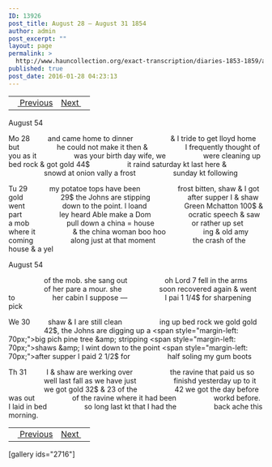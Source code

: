 ```yaml
---
ID: 13926
post_title: August 28 – August 31 1854
author: admin
post_excerpt: ""
layout: page
permalink: >
  http://www.hauncollection.org/exact-transcription/diaries-1853-1859/august-28-august-31-1854/
published: true
post_date: 2016-01-28 04:23:13
---
```

<table style="width: 100%;" align="center">
<tbody>
<tr>
<td><a href="http://www.hauncollection.org/version-2/diaries-1853-1859/august-23-august-28-1854/"><img src="https://lh3.googleusercontent.com/-EFJpxxNiPNw/VqgtWBCZrMI/AAAAAAAAAFU/WfY4lPFWWkg/s800-Ic42/Soeb-Plain-Arrows-8-10px.png" alt="" width="10" height="10" /> Previous</a></td>
<td style="text-align: right;"><a href="http://www.hauncollection.org/version-2/diaries-1853-1859/september-1-september-3-1854/">Next <img src="https://lh3.googleusercontent.com/-67k0cYlpXHw/VqgtWKz1MXI/AAAAAAAAAFU/k9PW_Piyurk/s800-Ic42/Soeb-Plain-Arrows-5-10px.png" alt="" width="10" height="10" /></a></td>
</tr>
</tbody>
</table>
August 54

Mo 28         and came home to dinner
<span style="margin-left: 70px;">&amp; I tride to get lloyd home but
<span style="margin-left: 70px;">he could not make it then &amp;
<span style="margin-left: 70px;">I frequently thought of you as it
<span style="margin-left: 70px;">was your birth day wife, we
<span style="margin-left: 70px;">were cleaning up bed rock &amp; got gold 44$
<span style="margin-left: 70px;">it raind saturday kt last here &amp;
<span style="margin-left: 70px;">snowd at onion vally a frost
<span style="margin-left: 70px;">sunday kt following</span></span></span></span></span></span></span></span>

Tu 29           my potatoe tops have been
<span style="margin-left: 70px;">frost bitten, shaw &amp; I got gold
<span style="margin-left: 70px;">29$ the Johns are stipping
<span style="margin-left: 70px;">after supper I &amp; shaw went
<span style="margin-left: 70px;">down to the point. l loand
<span style="margin-left: 70px;">Green Mchatton 100$ &amp; part
<span style="margin-left: 70px;">ley heard Able make a Dom
<span style="margin-left: 70px;">ocratic speech &amp; saw a mob
<span style="margin-left: 70px;">pull down a china = house
<span style="margin-left: 70px;">or rather up set where it
<span style="margin-left: 70px;">&amp; the china woman boo hoo
<span style="margin-left: 70px;">ing &amp; old amy coming
<span style="margin-left: 70px;">along just at that moment
<span style="margin-left: 70px;">the crash of the house &amp; a yel</span></span></span></span></span></span></span></span></span></span></span></span></span>

August 54

<span style="margin-left: 70px;">of the mob. she sang out
<span style="margin-left: 70px;">oh Lord 7 fell in the arms
<span style="margin-left: 70px;">of her pare a mour. she
<span style="margin-left: 70px;">soon recovered again &amp; went to
<span style="margin-left: 70px;">her cabin I suppose —
<span style="margin-left: 70px;">I pai 1 1/4$ for sharpening pick</span></span></span></span></span></span>

We 30         shaw &amp; I are still clean
<span style="margin-left: 70px;">ing up bed rock we gold gold
<span style="margin-left: 70px;">42$, the Johns are digging up a
<span style="margin-left: 70px;">big pich pine tree &amp; stripping
<span style="margin-left: 70px;">shaws &amp; I wint down to the point
<span style="margin-left: 70px;">after supper I paid 2 1/2$ for
<span style="margin-left: 70px;">half soling my gum boots</span></span></span></span></span></span>

Th 31          I &amp; shaw are werking over
<span style="margin-left: 70px;">the ravine that paid us so
<span style="margin-left: 70px;">well last fall as we have just
<span style="margin-left: 70px;">finishd yesterday up to it
<span style="margin-left: 70px;">we got gold 32$ &amp; 23 of the
<span style="margin-left: 70px;">42 we got the day before was out
<span style="margin-left: 70px;">of the ravine where it had been
<span style="margin-left: 70px;">workd before. I laid in bed
<span style="margin-left: 70px;">so long last kt that I had the
<span style="margin-left: 70px;">back ache this morning.</span></span></span></span></span></span></span></span></span>
<table style="width: 100%;" align="center">
<tbody>
<tr>
<td><a href="http://www.hauncollection.org/version-2/diaries-1853-1859/august-23-august-28-1854/"><img src="https://lh3.googleusercontent.com/-EFJpxxNiPNw/VqgtWBCZrMI/AAAAAAAAAFU/WfY4lPFWWkg/s800-Ic42/Soeb-Plain-Arrows-8-10px.png" alt="" width="10" height="10" /> Previous</a></td>
<td style="text-align: right;"><a href="http://www.hauncollection.org/version-2/diaries-1853-1859/september-1-september-3-1854/">Next <img src="https://lh3.googleusercontent.com/-67k0cYlpXHw/VqgtWKz1MXI/AAAAAAAAAFU/k9PW_Piyurk/s800-Ic42/Soeb-Plain-Arrows-5-10px.png" alt="" width="10" height="10" /></a></td>
</tr>
</tbody>
</table>
[gallery ids="2716"]